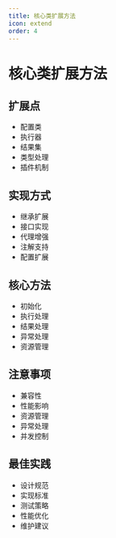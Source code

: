 ```yaml
---
title: 核心类扩展方法
icon: extend
order: 4
---
```


# 核心类扩展方法

## 扩展点
- 配置类
- 执行器
- 结果集
- 类型处理
- 插件机制

## 实现方式
- 继承扩展
- 接口实现
- 代理增强
- 注解支持
- 配置扩展

## 核心方法
- 初始化
- 执行处理
- 结果处理
- 异常处理
- 资源管理

## 注意事项
- 兼容性
- 性能影响
- 资源管理
- 异常处理
- 并发控制

## 最佳实践
- 设计规范
- 实现标准
- 测试策略
- 性能优化
- 维护建议
